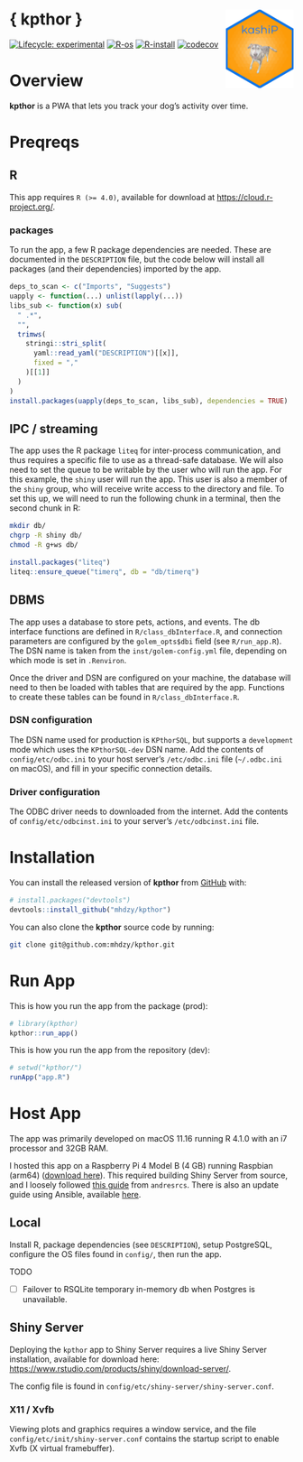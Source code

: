 
<!-- README.md is generated from README.Rmd. Please edit that file -->

# { kpthor } <img src="inst/app/www/favicon.ico" align="right" width="120"/>

<!-- badges: start -->

[![Lifecycle:
experimental](https://img.shields.io/badge/lifecycle-experimental-orange.svg)](https://lifecycle.r-lib.org/articles/stages.html#experimental)
[![R-os](https://github.com/mhdzy/kpthor/workflows/R-os/badge.svg)](https://github.com/mhdzy/kpthor/actions)
[![R-install](https://github.com/mhdzy/kpthor/workflows/R-install/badge.svg)](https://github.com/mhdzy/kpthor/actions)
[![codecov](https://codecov.io/gh/mhdzy/kpthor/branch/main/graph/badge.svg?token=6HK4PC05NR)](https://codecov.io/gh/mhdzy/kpthor)
<!-- badges: end -->

# Overview

**kpthor** is a PWA that lets you track your dog’s activity over time.

# Preqreqs

## R

This app requires `R (>= 4.0)`, available for download at
<https://cloud.r-project.org/>.

### packages

To run the app, a few R package dependencies are needed. These are
documented in the `DESCRIPTION` file, but the code below will install
all packages (and their dependencies) imported by the app.

``` r
deps_to_scan <- c("Imports", "Suggests")
uapply <- function(...) unlist(lapply(...))
libs_sub <- function(x) sub(
  " .*", 
  "", 
  trimws(
    stringi::stri_split(
      yaml::read_yaml("DESCRIPTION")[[x]], 
      fixed = ","
    )[[1]]
  )
)
install.packages(uapply(deps_to_scan, libs_sub), dependencies = TRUE)
```

## IPC / streaming

The app uses the R package `liteq` for inter-process communication, and
thus requires a specific file to use as a thread-safe database. We will
also need to set the queue to be writable by the user who will run the
app. For this example, the `shiny` user will run the app. This user is
also a member of the `shiny` group, who will receive write access to the
directory and file. To set this up, we will need to run the following
chunk in a terminal, then the second chunk in R:

``` sh
mkdir db/
chgrp -R shiny db/
chmod -R g+ws db/
```

``` r
install.packages("liteq")
liteq::ensure_queue("timerq", db = "db/timerq")
```

## DBMS

The app uses a database to store pets, actions, and events. The db
interface functions are defined in `R/class_dbInterface.R`, and
connection parameters are configured by the `golem_opts$dbi` field (see
`R/run_app.R`). The DSN name is taken from the `inst/golem-config.yml`
file, depending on which mode is set in `.Renviron`.

Once the driver and DSN are configured on your machine, the database
will need to then be loaded with tables that are required by the app.
Functions to create these tables can be found in
`R/class_dbInterface.R`.

### DSN configuration

The DSN name used for production is `KPthorSQL`, but supports a
`development` mode which uses the `KPthorSQL-dev` DSN name. Add the
contents of `config/etc/odbc.ini` to your host server’s `/etc/odbc.ini`
file (`~/.odbc.ini` on macOS), and fill in your specific connection
details.

### Driver configuration

The ODBC driver needs to downloaded from the internet. Add the contents
of `config/etc/odbcinst.ini` to your server’s `/etc/odbcinst.ini` file.

# Installation

You can install the released version of **kpthor** from
[GitHub](https://github.com/) with:

``` r
# install.packages("devtools")
devtools::install_github("mhdzy/kpthor")
```

You can also clone the **kpthor** source code by running:

``` zsh
git clone git@github.com:mhdzy/kpthor.git
```

# Run App

This is how you run the app from the package (prod):

``` r
# library(kpthor)
kpthor::run_app()
```

This is how you run the app from the repository (dev):

``` r
# setwd("kpthor/")
runApp("app.R")
```

# Host App

The app was primarily developed on macOS 11.16 running R 4.1.0 with an
i7 processor and 32GB RAM.

I hosted this app on a Raspberry Pi 4 Model B (4 GB) running Raspbian
(arm64) ([download
here](https://downloads.raspberrypi.org/raspios_arm64/images/raspios_arm64-2021-05-28/)).
This required building Shiny Server from source, and I loosely followed
[this
guide](https://community.rstudio.com/t/setting-up-your-own-shiny-server-rstudio-server-on-a-raspberry-pi-3b/18982)
from `andresrcs`. There is also an update guide using Ansible, available
[here](https://andresrcs.rbind.io/2021/01/13/raspberry_pi_server/).

## Local

Install R, package dependencies (see `DESCRIPTION`), setup PostgreSQL,
configure the OS files found in `config/`, then run the app.

TODO

-   [ ] Failover to RSQLite temporary in-memory db when Postgres is
    unavailable.

## Shiny Server

Deploying the `kpthor` app to Shiny Server requires a live Shiny Server
installation, available for download here:
<https://www.rstudio.com/products/shiny/download-server/>.

The config file is found in `config/etc/shiny-server/shiny-server.conf`.

### X11 / Xvfb

Viewing plots and graphics requires a window service, and the file
`config/etc/init/shiny-server.conf` contains the startup script to
enable Xvfb (X virtual framebuffer).
